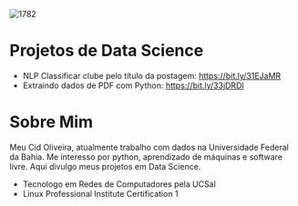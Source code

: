 ![1782](https://user-images.githubusercontent.com/15851273/88395851-15a3c980-cd98-11ea-95b2-4d9bc1a91f2c.jpg)

# Projetos de Data Science

* NLP Classificar clube pelo título da postagem: https://bit.ly/31EJaMR
* Extraindo dados de PDF com Python: https://bit.ly/33jDRDl

# Sobre Mim
Meu Cid Oliveira, atualmente trabalho com dados na Universidade Federal da Bahia. Me interesso por python, aprendizado de máquinas e software livre. Aqui divulgo meus projetos em Data Science.

* Tecnologo em Redes de Computadores pela UCSal
* Linux Professional Institute Certification 1
